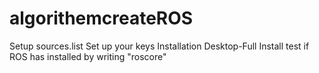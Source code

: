 # algorithemcreateROS
Setup sources.list
Set up your keys
Installation Desktop-Full Install
test if ROS has installed by writing "roscore"
